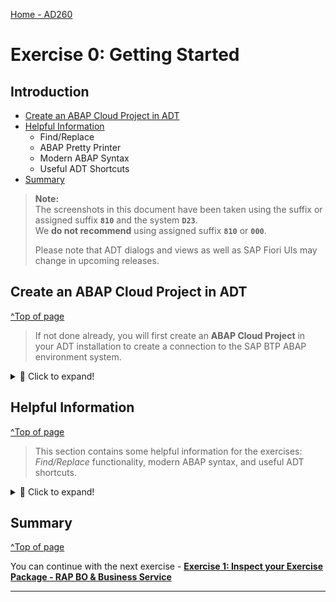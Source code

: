 [Home - AD260](../../README.md)

# Exercise 0: Getting Started

## Introduction

<!--
---
> ⚠ **PLEASE NOTE**:    
>  
> Participants of **DSAG ABAP Development Days** will receive logon information - i.e. user credentials and assigned suffix - to a dedicated SAP BTP ABAP environment system from the SAP team via email prior to the event.
> 
> You will find the solution for this workshop in the development package **`ZRAP110_SOL`**. 
> 
> Please inform the SAP staff during the event if you have not received the logon information. 
---
-->

- [Create an ABAP Cloud Project in ADT](#create-an-abap-cloud-project-in-adt) 
- [Helpful Information](#helpful-information)
  - Find/Replace
  - ABAP Pretty Printer
  - Modern ABAP Syntax
  - Useful ADT Shortcuts
- [Summary](#summary)

<!-- (incl. Create ABAP Project for OP systems)
- [Assigned suffix](#assigned-suffix)
- [Create an ABAP Cloud Project in ADT](#create-an-abap-cloud-project-in-adt) 
- [Create an ABAP Project in ADT](#create-an-abap-project-in-adt) 
- [Helpful Information](#helpful-information)
  - Find/Replace
  - ABAP Pretty Printer
  - Modern ABAP Syntax
  - Useful ADT Shortcuts
- [Summary](#summary)
-->

> **Note:**    
> The screenshots in this document have been taken using the suffix or assigned suffix  **`810`** and the system **`D23`**.  
> We **do not recommend** using assigned suffix **`810`** or **`000`**.
> 
> Please note that ADT dialogs and views as well as SAP Fiori UIs may change in upcoming releases.

<!--
## Requirements
[^Top of page](#)

In order to participate in this hands-on session you MUST have installed the latest version of Eclipse and the latest version of the ABAP Development Tools (ADT) in Eclipse.  

Please check the following two short documents how to do this if you have not already done it:  
- [Install the ABAP Development Tools (ADT)](https://developers.sap.com/tutorials/abap-install-adt.html)  
- [Adapt the Web Browser settings in your ADT installation](https://github.com/SAP-samples/abap-platform-rap-workshops/blob/main/requirements_rap_workshops.md#4-adapt-the-web-browser-settings-in-your-adt-installation)  
-->

<!--
## Assigned suffix
[^Top of page](#)

You've already received your **assigned suffix** and **user credentials** for the dedicated SAP BTP ABAP environment system from the SAP team via email prior to the event. It can also be derived from your user email: **developer-###@devdays2023.sap**, where **###** is your assigned suffix.

Use the assigned suffix (**###**) assigned to you by the SAP team in the different exercises of this workshop.

Please inform the SAP staff during the event if you have not yet received the email (_xxxx@sap.com_) - or check your _junk mail_ or _spam_ folder. 
-->

## Create an ABAP Cloud Project in ADT
[^Top of page](#)

> If not done already, you will first create an **ABAP Cloud Project** in your ADT installation to create a connection to the SAP BTP ABAP environment system.

<!--
> ⚠ **DSAG ABAP Development Days 2023**:   
> Use the Service Key for the dedicated system D23 available on [the Event Share](https://sap-my.sharepoint.com/personal/carine_tchoutouo_djomo_sap_com/_layouts/15/onedrive.aspx?ga=1&id=%2Fpersonal%2Fcarine%5Ftchoutouo%5Fdjomo%5Fsap%5Fcom%2FDocuments%2FDSAG%20ABAP%20Development%20Days%20Edition%202023%2FTag%201%2FHands%2Don%2DUnterlagen&view=0).    
> 
> ⚠ DO NOT use the SAP BTP ABAP environment trial for this exercise, because the RAP110 helper class for generating your generated exercise package `ZRAP110_###` is not available there. `###` is your assigned suffix or group ID.
--> 

<details>
  <summary>🔵 Click to expand!</summary>
   
1. If not done already, open the **ABAP** perspective as shown in the screenshot below.

    ![Open ABAP Perspective](../images/abap_perspective.png)

2. If not done already, now create the **ABAP Cloud Project** as shown in the screenshots below. 
  
   For **step 5** in the screenshot below, you will either import or copy and paste the 🔑 **service key** of the SAP BTP ABAP environment system on which you'll be performing the exercises. Then click **_Next_** to continue.

    ![Create ABAP Project Cloud 1/2](../images/create_abap_cloud_project_1.png)

    ![Add service key](../images/add_service_key.png)

   For **step 10/11** in the screenshot below, use the email and password of your ABAP user to log in to the system.
  
   You can keep the default **_Project name_** and click **_Finish_** to create the new ABAP Cloud Project in the **_Project Explorer_** view. 

    ![Logon](../images/Logon.png)

    ![Logon](../images/LogonFinish.png)

</details>


## Helpful Information
[^Top of page](#)

> This section contains some helpful information for the exercises: _Find/Replace_ functionality, modern ABAP syntax, and useful ADT shortcuts.

<details>
  <summary>🔵 Click to expand!</summary>
 
### Find/Replace

In the course of these exercises you will frequently see the task to "_replace the placeholder **`###`** with your assigned suffix_", where *###* is your assigned suffix. 

For this it's recommended to make use of the **Find/Replace** feature of the Eclipse Editor. It can be opened either via the menu (**_Edit -> Find/Replace..._**) or via **Ctrl+F**.
  
 ![find and replace](../images/find01.png)
   
Choosing **Replace All** allows you to replace all ocurrences of **`###`** with your assigned suffix.

### ABAP Pretty Printer (ABAP Formatter)

For this make use of the shortcut **`Shift + F1`**

### Modern ABAP Syntax

The modern, declarative, and expression-oriented ABAP language syntax will be used in the different exercises. It allows developers to write more simple and concise source code using new language features like inline declarations, constructor expressions.

> **Find more information in the ABAP Keyword Documentation**: [ABAP - Programming Language](https://help.sap.com/doc/abapdocu_cp_index_htm/CLOUD/en-US/index.htm?file=abenabap_reference.htm) 

  
### Useful ADT Shortcuts

Here are some useful ADT keyboard shortcuts for the ABAP development in Eclipse.

![ADT Shortcuts](../images/adt_shortcuts.png)

More useful ADT shortcuts can be found here: [Link](https://blogs.sap.com/2013/11/21/useful-keyboard-shortcuts-for-abap-in-eclipse/).

> **Info**: You can display the full list of available shortcuts in the **Show Key Assit** in ADT by pressing **Ctrl+Shift+L**.
 
</details>


## Summary 
[^Top of page](#)

You can continue with the next exercise - **[Exercise 1: Inspect your Exercise Package - RAP BO & Business Service](../ex01/README.md)**

---

